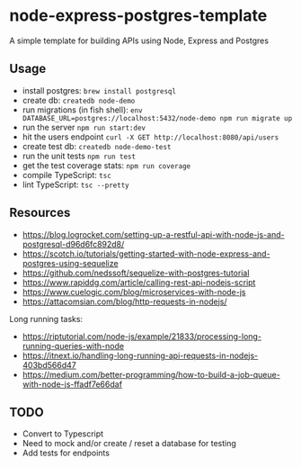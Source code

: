 # node-express-postgres-template

A simple template for building APIs using Node, Express and Postgres

## Usage

- install postgres: `brew install postgresql`
- create db: `createdb node-demo`
- run migrations (in fish shell): `env DATABASE_URL=postgres://localhost:5432/node-demo npm run migrate up`
- run the server `npm run start:dev`
- hit the users endpoint `curl -X GET http://localhost:8080/api/users`
- create test db: `createdb node-demo-test`
- run the unit tests `npm run test`
- get the test coverage stats: `npm run coverage`
- compile TypeScript: `tsc`
- lint TypeScript: `tsc --pretty`

## Resources

- <https://blog.logrocket.com/setting-up-a-restful-api-with-node-js-and-postgresql-d96d6fc892d8/>
- <https://scotch.io/tutorials/getting-started-with-node-express-and-postgres-using-sequelize>
- <https://github.com/nedssoft/sequelize-with-postgres-tutorial>
- <https://www.rapiddg.com/article/calling-rest-api-nodejs-script>
- <https://www.cuelogic.com/blog/microservices-with-node-js>
- <https://attacomsian.com/blog/http-requests-in-nodejs/>

Long running tasks:

- <https://riptutorial.com/node-js/example/21833/processing-long-running-queries-with-node>
- <https://itnext.io/handling-long-running-api-requests-in-nodejs-403bd566d47>
- <https://medium.com/better-programming/how-to-build-a-job-queue-with-node-js-ffadf7e66daf>

## TODO

- Convert to Typescript
- Need to mock and/or create / reset a database for testing
- Add tests for endpoints
